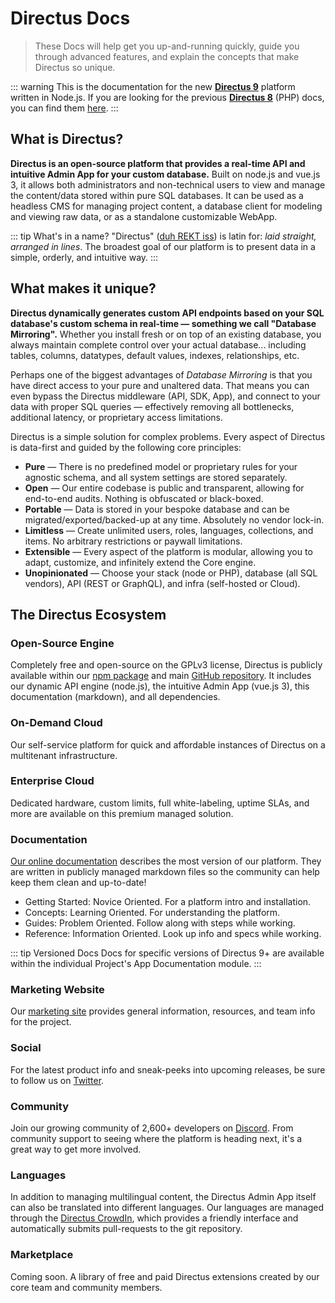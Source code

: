 # Directus Docs

> These Docs will help get you up-and-running quickly, guide you through advanced features, and
> explain the concepts that make Directus so unique.

<!-- prettier-ignore-start -->
::: warning
This is the documentation for the new **[Directus 9](https://github.com/directus/directus)** platform written in Node.js.
If you are looking for the previous **[Directus 8](https://github.com/directus/v8-archive/releases/latest)** (PHP) docs, you can find them [here](https://v8.docs.directus.io).
:::
<!-- prettier-ignore-end -->

## What is Directus?

**Directus is an open-source platform that provides a real-time API and intuitive Admin App for your
custom database.** Built on node.js and vue.js 3, it allows both administrators and non-technical
users to view and manage the content/data stored within pure SQL databases. It can be used as a
headless CMS for managing project content, a database client for modeling and viewing raw data, or
as a standalone customizable WebApp.

<!-- prettier-ignore-start -->
::: tip What's in a name?
"Directus" ([duh REKT iss](http://audio.pronouncekiwi.com/Salli/Directus)) is latin for: _laid straight,
arranged in lines_. The broadest goal of our platform is to present data in a simple, orderly, and
intuitive way.
:::
<!-- prettier-ignore-end -->

## What makes it unique?

**Directus dynamically generates custom API endpoints based on your SQL database's custom schema in
real-time — something we call "Database Mirroring".** Whether you install fresh or on top of an
existing database, you always maintain complete control over your actual database... including
tables, columns, datatypes, default values, indexes, relationships, etc.

Perhaps one of the biggest advantages of _Database Mirroring_ is that you have direct access to your
pure and unaltered data. That means you can even bypass the Directus middleware (API, SDK, App), and
connect to your data with proper SQL queries — effectively removing all bottlenecks, additional
latency, or proprietary access limitations.

Directus is a simple solution for complex problems. Every aspect of Directus is data-first and
guided by the following core principles:

-   **Pure** — There is no predefined model or proprietary rules for your agnostic schema, and all
    system settings are stored separately.
-   **Open** — Our entire codebase is public and transparent, allowing for end-to-end audits.
    Nothing is obfuscated or black-boxed.
-   **Portable** — Data is stored in your bespoke database and can be migrated/exported/backed-up at
    any time. Absolutely no vendor lock-in.
-   **Limitless** — Create unlimited users, roles, languages, collections, and items. No arbitrary
    restrictions or paywall limitations.
-   **Extensible** — Every aspect of the platform is modular, allowing you to adapt, customize, and
    infinitely extend the Core engine.
-   **Unopinionated** — Choose your stack (node or PHP), database (all SQL vendors), API (REST or
    GraphQL), and infra (self-hosted or Cloud).

## The Directus Ecosystem

### Open-Source Engine

Completely free and open-source on the GPLv3 license, Directus is publicly available within our
[npm package](https://www.npmjs.com/package/directus) and main
[GitHub repository](https://github.com/directus/directus). It includes our dynamic API engine
(node.js), the intuitive Admin App (vue.js 3), this documentation (markdown), and all dependencies.

### On-Demand Cloud

Our self-service platform for quick and affordable instances of Directus on a multitenant
infrastructure.

### Enterprise Cloud

Dedicated hardware, custom limits, full white-labeling, uptime SLAs, and more are available on this
premium managed solution.

### Documentation

[Our online documentation](https://docs.directus.io) describes the most version of our platform.
They are written in publicly managed markdown files so the community can help keep them clean and
up-to-date!

-   Getting Started: Novice Oriented. For a platform intro and installation.
-   Concepts: Learning Oriented. For understanding the platform.
-   Guides: Problem Oriented. Follow along with steps while working.
-   Reference: Information Oriented. Look up info and specs while working.

<!-- prettier-ignore-start -->
::: tip Versioned Docs
Docs for specific versions of Directus 9+ are available within the individual
Project's App Documentation module.
:::
<!-- prettier-ignore-end -->

<!-- ### Online Demo

[Our online demo](https://demo.directus.io) (`admin@example.com` + `password`) is a quick way to try things out in an isolated sandbox. This entire instance resets each hour.

### System Status

The [Status Page](https://status.directus.io) provides up-to-date information on our various systems, including current and historical incident details and our 30-day uptime percentage.

-->

### Marketing Website

Our [marketing site](https://directus.io) provides general information, resources, and team info for
the project.

### Social

For the latest product info and sneak-peeks into upcoming releases, be sure to follow us on
[Twitter](https://twitter.com/directus).

### Community

Join our growing community of 2,600+ developers on [Discord](https://directus.chat). From community
support to seeing where the platform is heading next, it's a great way to get more involved.

### Languages

In addition to managing multilingual content, the Directus Admin App itself can also be translated
into different languages. Our languages are managed through the
[Directus CrowdIn](https://locales.directus.io/), which provides a friendly interface and
automatically submits pull-requests to the git repository.

### Marketplace

Coming soon. A library of free and paid Directus extensions created by our core team and community
members.
